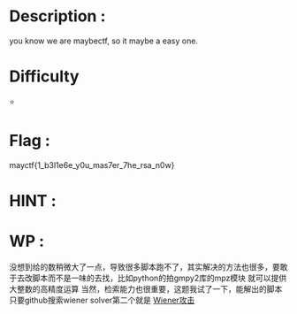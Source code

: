 # Description : 
you know we are maybectf, so it maybe a easy one.

# Difficulty
⭐

# Flag : 
mayctf{1_b3l1e6e_y0u_mas7er_7he_rsa_n0w}

# HINT : 

# WP :
没想到给的数稍微大了一点，导致很多脚本跑不了，其实解决的方法也很多，要敢于去改脚本而不是一味的去找，比如python的拍gmpy2库的mpz模块
就可以提供大整数的高精度运算
当然，检索能力也很重要，这题我试了一下，能解出的脚本只要github搜索wiener solver第二个就是
[Wiener攻击](https://sci-hub.wf/https://link.springer.com/chapter/10.1007/3-540-46701-7_14)
